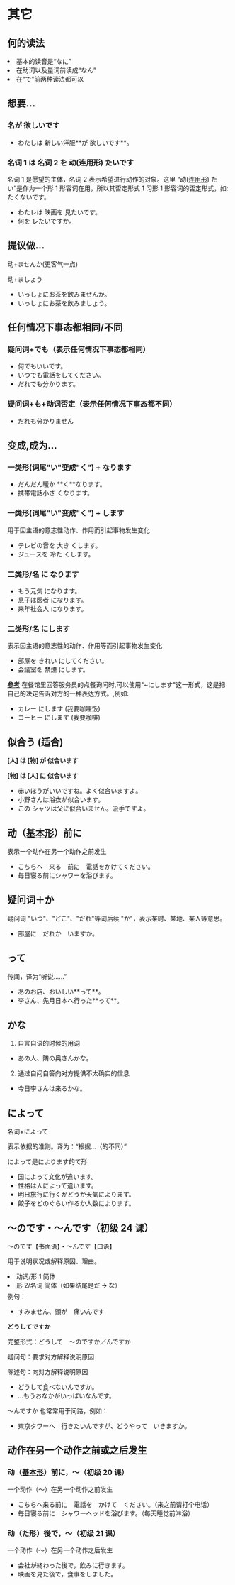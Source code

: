 # 其它

## 何的读法

<li>基本的读音是“なに”</li>
<li>在助词以及量词前读成“なん”</li>
<li>在“で”前两种读法都可以</li>

## 想要...

### 名が 欲しいです

<ul class="example">
  <li>わたしは 新しい洋服**が 欲しいです**。</li>
</ul>

### 名词 1 は 名词 2 を 动(连用形) たいです

名词 1 是愿望的主体，名词 2 表示希望进行动作的对象。这里 “动([连用形](./200-动词#连用形)) たい”是作为一个形 1 形容词在用，所以其否定形式 1 习形 1 形容词的否定形式，如: たくないです。

<ul class="example">
  <li>わたレは 映画を 見たいです。</li>
  <li>何を レたいですか。</li>
</ul>

## 提议做...

动+ませんか(更客气一点)

动+ましょう

<ul class="example">
  <li>いっしょにお茶を飲みませんか。</li>
  <li>いっしょにお茶を飲みましょう。</li>
</ul>

## 任何情况下事态都相同/不同

### 疑问词+でも（表示任何情况下事态都相同）

<ul class="example">
  <li>何でもいいです。</li>
  <li>いつでも電話をしてください。</li>
  <li>だれでも分かります。</li>
</ul>

### 疑问词+も+动词否定（表示任何情况下事态都不同）

<ul class="example">
  <li>だれも分かりません</li>
</ul>

## 变成,成为…

### **一类形(词尾"い"变成"く") +** なります

<ul class="example">
  <li>だんだん暖か **く**なります。</li>
  <li>携帯電話小さ くなります。</li>
</ul>

### **一类形(词尾"い"变成"く") +** します

用于因主语的意志性动作、作用而引起事物发生变化

<ul class="example">
  <li>テレビの音を 大き くします。</li>
  <li>ジュースを 冷た くします。</li>
</ul>

### **二类形/名 に なります**

<ul class="example">
  <li>もう元気 になります。</li>
  <li>息子は医者 になります。</li>
  <li>来年社会人 になります。</li>
</ul>

### **二类形/名 に**します

表示因主语的意志性的动作、作用等而引起事物发生变化

<ul class="example">
  <li>部屋を きれい にしてください。</li>
  <li>会議室を 禁煙 にします。</li>
</ul>

**<u>参考</u>** 在餐馆里回答服务员的点餐询问时,可以使用"~にします"这一形式，这是把自己的决定告诉对方的一种表达方式。,例如:

<ul class="example">
  <li>カレー にします (我要咖哩饭)</li>
  <li>コーヒー にします (我要咖啡)</li>
</ul>

## 似合う (适合)

**\[人\] は \[物\] が 似合います**

**\[物\] は \[人\] に 似合います**

<ul class="example">
  <li>赤いほうがいいですね。よく似合いますよ。</li>
  <li>小野さんは浴衣が似合います。</li>
  <li>この シャツは父に似合いません。派手ですよ。</li>
</ul>

## 动（[基本形](./动词.md#基本形)）前に

表示一个动作在另一个动作之前发生

<ul class="example">
  <li>こちらへ　来る　前に　電話をかけてください。</li>
  <li>毎日寝る前にシャワーを浴びます。</li>
</ul>

## 疑问词＋か

疑问词 "いつ"、"どこ"、"だれ"等词后续 "か"，表示某时、某地、某人等意思。

<ul class="example">
  <li>部屋に　だれか　いますか。</li>
</ul>

## って

传闻，译为“听说……”

<ul class="example">
  <li>あのお店、おいしい**って**。</li>
  <li>李さん、先月日本へ行った**って**。</li>
</ul>

## かな

1.  自言自语的时候的用词

<ul class="example">
  <li>あの人、隣の奥さんかな。</li>
</ul>

2.  通过自问自答向对方提供不太确实的信息

<ul class="example">
  <li>今日李さんは来るかな。</li>
</ul>

## によって

名词+によって

表示依据的准则。译为：“根据…（的不同）”

によって是によります的て形

<ul class="example">
  <li>国によって文化が違います。</li>
  <li>性格は人によって違います。</li>
  <li>明日旅行に行くかどうか天気によります。</li>
  <li>餃子をどのぐらい作るか人数によります。</li>
</ul>

## ～のです・～んです（初级 24 课）

～のです【书面语】・～んです【口语】

用于说明状况或解释原因、理由。

<li>动词/形 1 简体</li>
<li>形 2/名词 简体（如果结尾是だ 🡪 な）</li>
例句：

<ul class="example">
  <li>すみません、頭が　痛いんです</li>
</ul>

**どうしてですか**

完整形式：どうして　～のですか／んですか

疑问句：要求对方解释说明原因

陈述句：向对方解释说明原因

<ul class="example">
  <li>どうして食べないんですか。</li>
  <li>…もうおなかがいっぱいなんです。</li>
</ul>

～んですか 也常常用于问路，例如：

<ul class="example">
  <li>東京タワーへ　行きたいんですが、どうやって　いきますか。</li>
</ul>

## 动作在另一个动作之前或之后发生

### 动（[基本形](./动词.md#基本形)）**前に**，～（初级 20 课）

一个动作（～）在另一个动作之前发生

<ul class="example">
  <li>こちらへ来る前に　電話を　かけて　ください。（来之前请打个电话）</li>
  <li>毎日寝る前に　シャワーヘッドを浴びます。（每天睡觉前淋浴）</li>
</ul>

### 动（た形）**後で**，～（初级 21 课）

一个动作（～）在另一个动作之后发生

<ul class="example">
  <li>会社が終わった後で，飲みに行きます。</li>
  <li>映画を見た後で，食事をしました。</li>
</ul>
